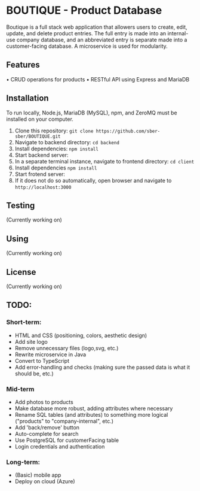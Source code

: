 # BOUTIQUE - Product Database
Boutique is a full stack web application that allowers users to create, edit, update, and delete product entries. The full entry is made into an internal-use company database, and an abbreviated entry is separate made into a customer-facing database. A microservice is used for modularity.

## Features
  • CRUD operations for products
  • RESTful API using Express and MariaDB

## Installation
To run locally, Node.js, MariaDB (MySQL), npm, and ZeroMQ must be installed on your computer.
  1. Clone this repository: `git clone https://github.com/sber-sber/BOUTIQUE.git`
  2. Navigate to backend directory: `cd backend`
  3. Install dependencies: `npm install`
  4. Start backend server: <FI>
  5. In a separate terminal instance, navigate to frontend directory: `cd client`
  6. Install dependencies `npm install`
  7. Start frotend server: <FI>
  8. If it does not do so automatically, open browser and navigate to `http://localhost:3000`

## Testing
  (Currently working on)

## Using
  (Currently working on)

## License
  (Currently working on)

## TODO:
  ### Short-term:
  - HTML and CSS (positioning, colors, aesthetic design)
  - Add site logo
  - Remove unnecessary files (logo,svg, etc.)
  - Rewrite microservice in Java
  - Convert to TypeScript
  - Add error-handling and checks (making sure the passed data is what it should be, etc.)
  ### Mid-term
  - Add photos to products
  - Make database more robust, adding attributes where necessary
  - Rename SQL tables (and attributes) to something more logical ("products" to "company-internal", etc.)
  - Add 'back/remove' button
  - Auto-complete for search
  - Use PostgreSQL for customerFacing table
  - Login credentials and authentication
  ### Long-term:
  - (Basic) mobile app 
  - Deploy on cloud (Azure)
